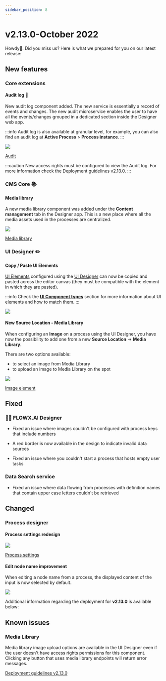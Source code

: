 ```yaml
---
sidebar_position: 8
---
```


# v2.13.0-October 2022

Howdy:wave:. Did you miss us? Here is what we prepared for you on our latest release:

## **New features**

### Core extensions

#### Audit log 🔎

New audit log component added. The new service is essentially a record of events and changes. The new audit microservice enables the user to have all the events/changes grouped in a dedicated section inside the Designer web app.

:::info
Audit log is also available at granular level, for example, you can also find an audit log at **Active Process** > **Process instance**.
:::

![](https://s3.eu-west-1.amazonaws.com/docx.flowx.ai/release-notes/audit_log_new.png)

[Audit](../../docs/platform-deep-dive/core-components/core-extensions/audit)

:::caution
New access rights must be configured to view the Audit log. For more information check the Deployment guidelines v2.13.0.
:::

### CMS Core 📚

#### Media library  

A new media library component was added under the **Content management** tab in the Designer app. This is a new place where all the media assets used in the processes are centralized.

![](https://s3.eu-west-1.amazonaws.com/docx.flowx.ai/release-notes/media_library.gif)

[Media library](../../docs/platform-deep-dive/core-components/core-extensions/content-management/media-library)

### UI Designer ✏️
 
#### Copy / Paste UI Elements

[UI Elements](../../docs/building-blocks/ui-designer/ui-component-types) configured using the [UI Designer](../../docs/building-blocks/ui-designer) can now be copied and pasted across the editor canvas (they must be compatible with the element in which they are pasted).

:::info
Check the [**UI Component types**](../../docs/building-blocks/ui-designer/ui-component-types) section for more information about UI elements and how to match them.
:::

![](https://s3.eu-west-1.amazonaws.com/docx.flowx.ai/release-notes/copy_paste_ui_elements.gif)

#### New Source Location - Media Library

When configuring an **Image** on a process using the UI Designer, you have now the possibility to add one from a new **Source Location** -> **Media Library**.

There are two options available:

* to select an image from Media Library
* to upload an image to Media Library on the spot

![](https://s3.eu-west-1.amazonaws.com/docx.flowx.ai/release-notes/ui_designer_media_library.png)

[Image element](../../docs/building-blocks/ui-designer/ui-component-types/image)

## **Fixed**

### 👩‍🏭 FLOWX.AI Designer

* Fixed an issue where images couldn't be configured with process keys that include numbers

* A red border is now available in the design to indicate invalid data sources

* Fixed an issue where you couldn't start a process that hosts empty user tasks

### Data Search service

* Fixed an issue where data flowing from processes with definition names that contain upper case letters couldn't be retrieved
 
## **Changed**

### Process designer

#### Process settings redesign

![](https://s3.eu-west-1.amazonaws.com/docx.flowx.ai/release-notes/process_settings_redesign.gif)

[Process settings](../../docs/building-blocks/process/process-definition/)

#### Edit node name improvement

When editing a node name from a process, the displayed content of the input is now selected by default.

![](https://s3.eu-west-1.amazonaws.com/docx.flowx.ai/release-notes/edit_node_select.gif)


Additional information regarding the deployment for **v2.13.0** is available below:

## **Known issues** 

### Media Library

Media library image upload options are available in the UI Designer even if the user doesn't have access rights permissions for this component. Clicking any button that uses media library endpoints will return error messages.

[Deployment guidelines v2.13.0](deployment-guidelines-v2.13.0)



